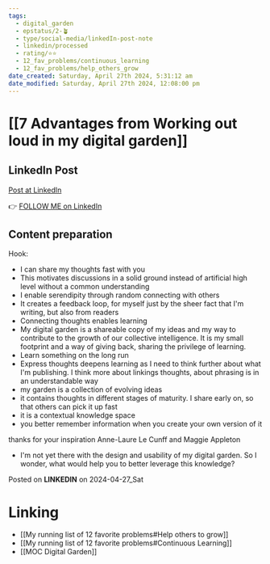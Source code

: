 ```yaml
---
tags:
  - digital_garden
  - epstatus/2-🪴
  - type/social-media/linkedIn-post-note
  - linkedin/processed
  - rating/⭐️⭐️
  - 12_fav_problems/continuous_learning
  - 12_fav_problems/help_others_grow
date_created: Saturday, April 27th 2024, 5:31:12 am
date_modified: Saturday, April 27th 2024, 12:08:00 pm
---
```

# [[7 Advantages from Working out loud in my digital garden]]
## LinkedIn Post
[Post at LinkedIn]()

👉 [FOLLOW ME on LinkedIn](https://www.linkedin.com/comm/mynetwork/discovery-see-all?usecase=PEOPLE_FOLLOWS&followMember=sebastiankamilli)

## Content preparation

Hook:

+ I can share my thoughts fast with you
+ This motivates discussions in a solid ground instead of artificial high level without a common understanding
+ I enable serendipity through random connecting with others
+ It creates a feedback loop, for myself just by the sheer fact that I'm writing, but also from readers
+ Connecting thoughts enables learning
+ My digital garden is a shareable copy of my ideas and my way to contribute to the growth of our collective intelligence. It is my small footprint and a way of giving back, sharing the privilege of learning.
+ Learn something on the long run
+ Express thoughts deepens learning as I need to think further about what I'm publishing. I think more about linkings thoughts, about phrasing is in an understandable way
+ my garden is a collection of evolving ideas
+ it contains thoughts in different stages of maturity. I share early on, so that others can pick it up fast
+ it is a contextual knowledge space
+ you better remember information when you create your own version of it

thanks for your inspiration Anne-Laure Le Cunff and Maggie Appleton

+ I'm not yet there with the design and usability of my digital garden. So I wonder, what would help you to better leverage this knowledge?

Posted on **LINKEDIN** on 2024-04-27_Sat
# Linking
+ [[My running list of 12 favorite problems#Help others to grow]]
+ [[My running list of 12 favorite problems#Continuous Learning]]
+ [[MOC Digital Garden]]